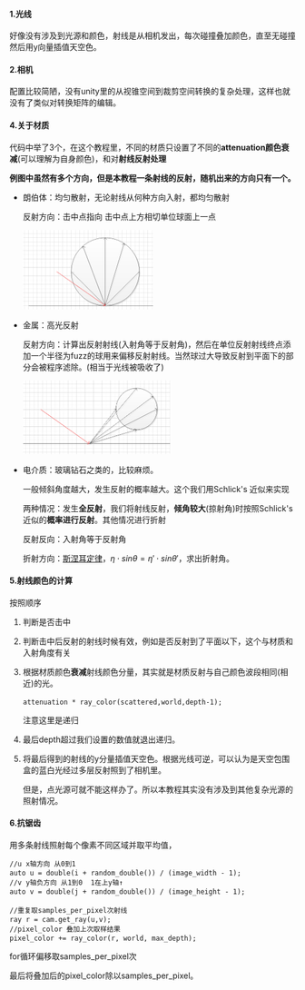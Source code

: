 #### 1.光线

好像没有涉及到光源和颜色，射线是从相机发出，每次碰撞叠加颜色，直至无碰撞然后用y向量插值天空色。

#### 2.相机

配置比较简陋，没有unity里的从视锥空间到裁剪空间转换的复杂处理，这样也就没有了类似对转换矩阵的编辑。

#### 4.关于材质

代码中举了3个，在这个教程里，不同的材质只设置了不同的**attenuation颜色衰减**(可以理解为自身颜色)，和对**射线反射处理**



**例图中虽然有多个方向，但是本教程一条射线的反射，随机出来的方向只有一个。**

* 朗伯体：均匀散射，无论射线从何种方向入射，都均匀散射

  反射方向：击中点指向 击中点上方相切单位球面上一点

  <img src="pic/42.png" style="zoom:50%;" />

* 金属：高光反射

  反射方向：计算出反射射线(入射角等于反射角)，然后在单位反射射线终点添加一个半径为fuzz的球用来偏移反射射线。当然球过大导致反射到平面下的部分会被程序滤除。(相当于光线被吸收了)

  <img src="pic/43.png" style="zoom:50%;" />

* 电介质：玻璃钻石之类的，比较麻烦。

  一般倾斜角度越大，发生反射的概率越大。这个我们用Schlick's 近似来实现

  两种情况：发生**全反射**，我们将射线反射，**倾角较大**(掠射角)时按照Schlick's 近似的**概率进行反射**。其他情况进行折射

  反射反向：入射角等于反射角

  折射方向：[斯涅耳定律](10.电介质)，$η⋅sinθ=η′⋅sinθ′$，求出折射角。

  

#### 5.射线颜色的计算

按照顺序

1. 判断是否击中

2. 判断击中后反射的射线时候有效，例如是否反射到了平面以下，这个与材质和入射角度有关

3. 根据材质颜色**衰减**射线颜色分量，其实就是材质反射与自己颜色波段相同(相近)的光。

   `attenuation * ray_color(scattered,world,depth-1);`

   注意这里是递归

4. 最后depth超过我们设置的数值就退出递归。

5. 将最后得到的射线的y分量插值天空色。根据光线可逆，可以认为是天空包围盒的蓝白光经过多层反射照到了相机里。

   但是，点光源可就不能这样办了。所以本教程其实没有涉及到其他复杂光源的照射情况。

#### 6.抗锯齿

用多条射线照射每个像素不同区域并取平均值，

```
//u x轴方向 从0到1    
auto u = double(i + random_double()) / (image_width - 1);
//v y轴负方向 从1到0  1在上y轴↑
auto v = double(j + random_double()) / (image_height - 1);

//重复取samples_per_pixel次射线
ray r = cam.get_ray(u,v);
//pixel_color 叠加上次取样结果
pixel_color += ray_color(r, world, max_depth);
```

for循环偏移取samples_per_pixel次

最后将叠加后的pixel_color除以samples_per_pixel。